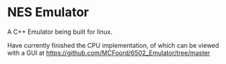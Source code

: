 # NES Emulator
A C++ Emulator being built for linux.

Have currently finished the CPU implementation, of which can be viewed with a GUI at https://github.com/MCFoord/6502_Emulator/tree/master
